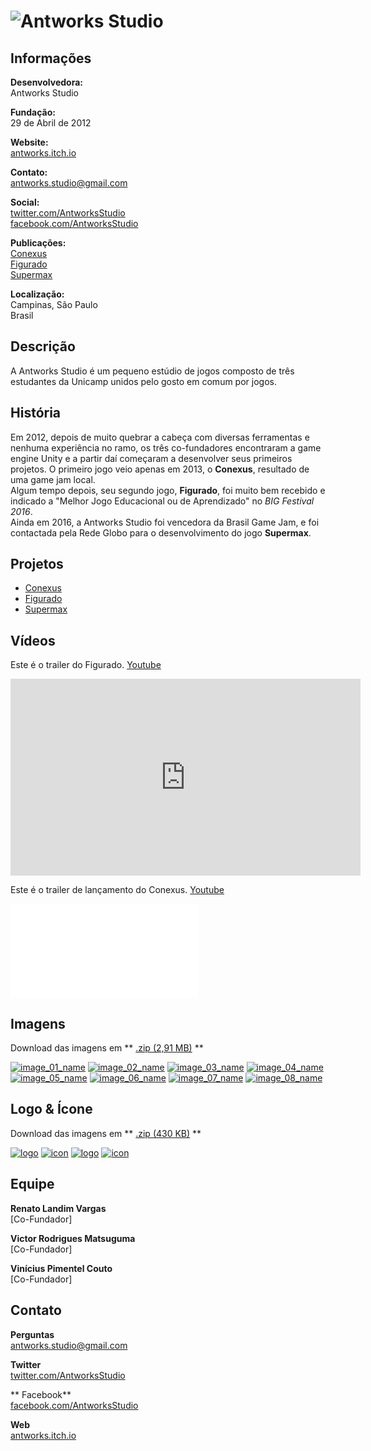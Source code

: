 # ![Antworks Studio](assets/images/header.png)

## Informações

**Desenvolvedora:**  
Antworks Studio

**Fundação:**  
29 de Abril de 2012

**Website:**  
[antworks.itch.io][homepage]

**Contato:**  
[antworks.studio@gmail.com][contact]

**Social:**  
[twitter.com/AntworksStudio][twitter]  
[facebook.com/AntworksStudio][facebook]

**Publicações:**  
[Conexus][conexus]  
[Figurado][figurado]  
[Supermax][supermax]

**Localização:**  
Campinas, São Paulo  
Brasil

## Descrição

A Antworks Studio é um pequeno estúdio de jogos composto de três estudantes da Unicamp unidos pelo gosto em comum por jogos.

## História

Em 2012, depois de muito quebrar a cabeça com diversas ferramentas e nenhuma experiência no ramo, os três co-fundadores encontraram a game engine Unity e a partir daí começaram a desenvolver seus primeiros projetos. O primeiro jogo veio apenas em 2013, o <b>Conexus</b>, resultado de uma game jam local.  
Algum tempo depois, seu segundo jogo, <b>Figurado</b>, foi muito bem recebido e indicado a "Melhor Jogo Educacional ou de Aprendizado" no <i>BIG Festival 2016</i>.  
Ainda em 2016, a Antworks Studio foi vencedora da Brasil Game Jam, e foi contactada pela Rede Globo para o desenvolvimento do jogo <b>Supermax</b>.

## Projetos

* [Conexus][conexus]  
* [Figurado][figurado]  
* [Supermax][supermax]

## Vídeos

Este é o trailer do Figurado. [Youtube](https://youtu.be/XIj8S7WgDdY "Figurado Trailer on Youtube")
<iframe width="560" height="315" src="https://www.youtube.com/embed/XIj8S7WgDdY" frameborder="0" allowfullscreen></iframe>
<br>

Este é o trailer de lançamento do Conexus. [Youtube](https://www.youtube.com/watch?v=t_kxMv8dIdc "Conexus Trailer on Youtube")  
<iframe src="//www.youtube.com/embed/HMNE6rF1UA8" frameborder="0" allowfullscreen></iframe>
<br>

## Imagens

Download das imagens em ** [.zip (2,91 MB)](assets/images/images.zip "Images zip") **

[![image_01_name](assets/images/team_03.png)](assets/images/team_03.png)
[![image_02_name](assets/images/team_02.jpg)](assets/images/team_02.jpg)
[![image_03_name](assets/images/conexus_01.png)](assets/images/conexus_01.png)
[![image_04_name](assets/images/conexus_02.png)](assets/images/conexus_02.png)
[![image_05_name](assets/images/figurado_balcao.png)](assets/images/figurado_balcao.png)
[![image_06_name](assets/images/figurado_musica.png)](assets/images/figurado_musica.png)
[![image_07_name](assets/images/supermax_01.png)](assets/images/supermax_01.png)
[![image_08_name](assets/images/supermax_02.png)](assets/images/supermax_02.png)

## Logo & Ícone

Download das imagens em ** [.zip (430 KB)]( assets/images/logo.zip "Logo & Icon zip") **

[![logo](assets/images/logo.png)](assets/images/logo.png "Logo")
[![icon](assets/images/icon.png)](assets/images/icon.png "Icon")
[![logo](assets/images/logo_figurado.png)](assets/images/logo_figurado.png "Logo Figurado")
[![icon](assets/images/icon_figurado.png)](assets/images/icon_figurado.png "Icon Figurado")

## Equipe

**Renato Landim Vargas**  
[Co-Fundador]

**Victor Rodrigues Matsuguma**  
[Co-Fundador]

**Vinícius Pimentel Couto**  
[Co-Fundador]

## Contato

**Perguntas**  
[antworks.studio@gmail.com][contact]

**Twitter**  
[twitter.com/AntworksStudio][twitter]

** Facebook**  
[facebook.com/AntworksStudio][facebook]

**Web**  
[antworks.itch.io][homepage]

<!--- =====================================================================  -->
<!--- Referenced links -->

[homepage]: http://antworks.itch.io "Antworks Studio"

[contact]: mailto:antworks.studio@gmail.com

<!--- Social -->

[twitter]: https://twitter.com/AntworksStudio
[facebook]: https://facebook.com/AntworksStudio

<!--- Projects  -->

[conexus]: projects/conexus/
[figurado]: projects/figurado/
[supermax]: projects/supermax/
